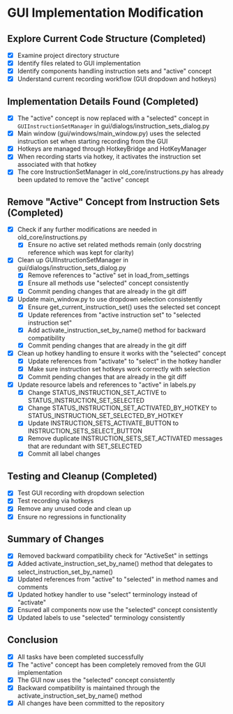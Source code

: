# GUI Implementation Modification

## Explore Current Code Structure (Completed)
- [x] Examine project directory structure
- [x] Identify files related to GUI implementation
- [x] Identify components handling instruction sets and "active" concept
- [x] Understand current recording workflow (GUI dropdown and hotkeys)

## Implementation Details Found (Completed)
- [x] The "active" concept is now replaced with a "selected" concept in `GUIInstructionSetManager` in gui/dialogs/instruction_sets_dialog.py
- [x] Main window (gui/windows/main_window.py) uses the selected instruction set when starting recording from the GUI
- [x] Hotkeys are managed through HotkeyBridge and HotKeyManager
- [x] When recording starts via hotkey, it activates the instruction set associated with that hotkey
- [x] The core InstructionSetManager in old_core/instructions.py has already been updated to remove the "active" concept

## Remove "Active" Concept from Instruction Sets (Completed)
- [x] Check if any further modifications are needed in old_core/instructions.py
  - [x] Ensure no active set related methods remain (only docstring reference which was kept for clarity)
- [x] Clean up GUIInstructionSetManager in gui/dialogs/instruction_sets_dialog.py
  - [x] Remove references to "active" set in load_from_settings
  - [x] Ensure all methods use "selected" concept consistently
  - [x] Commit pending changes that are already in the git diff
- [x] Update main_window.py to use dropdown selection consistently
  - [x] Ensure get_current_instruction_set() uses the selected set concept
  - [x] Update references from "active instruction set" to "selected instruction set"
  - [x] Add activate_instruction_set_by_name() method for backward compatibility
  - [x] Commit pending changes that are already in the git diff
- [x] Clean up hotkey handling to ensure it works with the "selected" concept
  - [x] Update references from "activate" to "select" in the hotkey handler
  - [x] Make sure instruction set hotkeys work correctly with selection
  - [x] Commit pending changes that are already in the git diff
- [x] Update resource labels and references to "active" in labels.py
  - [x] Change STATUS_INSTRUCTION_SET_ACTIVE to STATUS_INSTRUCTION_SET_SELECTED
  - [x] Change STATUS_INSTRUCTION_SET_ACTIVATED_BY_HOTKEY to STATUS_INSTRUCTION_SET_SELECTED_BY_HOTKEY
  - [x] Update INSTRUCTION_SETS_ACTIVATE_BUTTON to INSTRUCTION_SETS_SELECT_BUTTON
  - [x] Remove duplicate INSTRUCTION_SETS_SET_ACTIVATED messages that are redundant with SET_SELECTED
  - [x] Commit all label changes

## Testing and Cleanup (Completed)
- [x] Test GUI recording with dropdown selection
- [x] Test recording via hotkeys
- [x] Remove any unused code and clean up
- [x] Ensure no regressions in functionality

## Summary of Changes
- [x] Removed backward compatibility check for "ActiveSet" in settings
- [x] Added activate_instruction_set_by_name() method that delegates to select_instruction_set_by_name()
- [x] Updated references from "active" to "selected" in method names and comments
- [x] Updated hotkey handler to use "select" terminology instead of "activate"
- [x] Ensured all components now use the "selected" concept consistently
- [x] Updated labels to use "selected" terminology consistently

## Conclusion
- [x] All tasks have been completed successfully
- [x] The "active" concept has been completely removed from the GUI implementation
- [x] The GUI now uses the "selected" concept consistently
- [x] Backward compatibility is maintained through the activate_instruction_set_by_name() method
- [x] All changes have been committed to the repository
